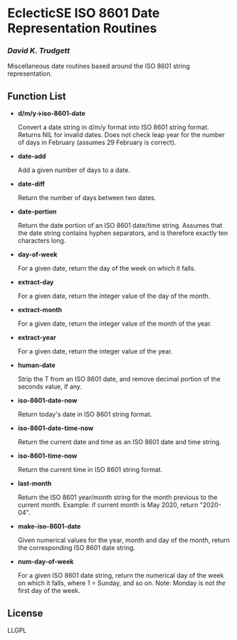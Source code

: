 # EclecticSE ISO 8601 Date Representation Routines

### _David K. Trudgett_

Miscellaneous date routines based around the ISO 8601 string
representation.


## Function List

* __d/m/y->iso-8601-date__

  Convert a date string in d/m/y format into ISO 8601 string format.
  Returns NIL for invalid dates. Does not check leap year for the
  number of days in February (assumes 29 February is correct).
  
* __date-add__
  
  Add a given number of days to a date.
  
* __date-diff__
  
  Return the number of days between two dates.
  
* __date-portion__ 
  
  Return the date portion of an ISO 8601 date/time string. Assumes
  that the date string contains hyphen separators, and is therefore
  exactly ten characters long.

* __day-of-week__

  For a given date, return the day of the week on which it falls.

* __extract-day__

  For a given date, return the integer value of the day of the month.

* __extract-month__

  For a given date, return the integer value of the month of the year.

* __extract-year__

  For a given date, return the integer value of the year.
  
* __human-date__

  Strip the T from an ISO 8601 date, and remove decimal portion of
  the seconds value, if any.
  
* __iso-8601-date-now__

  Return today's date in ISO 8601 string format.

* __iso-8601-date-time-now__

  Return the current date and time as an ISO 8601 date and time
  string.
  
* __iso-8601-time-now__

  Return the current time in ISO 8601 string format.
  
* __last-month__

  Return the ISO 8601 year/month string for the month previous to the
  current month. Example: if current month is May 2020, return
  "2020-04".

* __make-iso-8601-date__

  Given numerical values for the year, month and day of the month,
  return the corresponding ISO 8601 date string.
  
* __num-day-of-week__
  
  For a given ISO 8601 date string, return the numerical day of the
  week on which it falls, where 1 = Sunday, and so on. Note: Monday is
  not _the_ first day of the week.

## License

LLGPL

